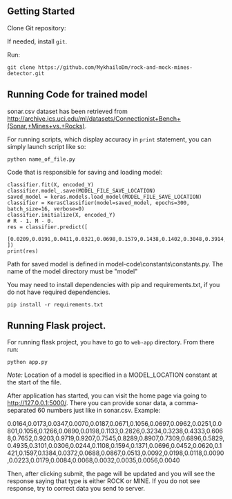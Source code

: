 ## Getting Started

Clone Git repository:

If needed, install `git`.

Run:

```
git clone https://github.com/MykhailoDm/rock-and-mock-mines-detector.git
```

## <a name="gettingstarted1"></a>Running Code for trained model

sonar.csv dataset has been retrieved from http://archive.ics.uci.edu/ml/datasets/Connectionist+Bench+(Sonar,+Mines+vs.+Rocks).

For running scripts, which display accuracy in `print` statement, you can simply launch script like so:

```
python name_of_file.py
```

Code that is responsible for saving and loading model:

```
classifier.fit(X, encoded_Y)
classifier.model_.save(MODEL_FILE_SAVE_LOCATION)
saved_model = keras.models.load_model(MODEL_FILE_SAVE_LOCATION)
classifier = KerasClassifier(model=saved_model, epochs=300, batch_size=16, verbose=0)
classifier.initialize(X, encoded_Y)
# R - 1. M - 0.
res = classifier.predict([
    [0.0209,0.0191,0.0411,0.0321,0.0698,0.1579,0.1438,0.1402,0.3048,0.3914,0.3504,0.3669,0.3943,0.3311,0.3331,0.3002,0.2324,0.1381,0.3450,0.4428,0.4890,0.3677,0.4379,0.4864,0.6207,0.7256,0.6624,0.7689,0.7981,0.8577,0.9273,0.7009,0.4851,0.3409,0.1406,0.1147,0.1433,0.1820,0.3605,0.5529,0.5988,0.5077,0.5512,0.5027,0.7034,0.5904,0.4069,0.2761,0.1584,0.0510,0.0054,0.0078,0.0201,0.0104,0.0039,0.0031,0.0062,0.0087,0.0070,0.0042]
])
print(res)
```

Path for saved model is defined in model-code\constants\constants.py. The name of the model directory must be "model"

You may need to install dependencies with pip and requirements.txt, if you do not have required dependencies.

```
pip install -r requirements.txt
```

## Running Flask project.

For running flask project, you have to go to `web-app` directory. From there run:

```
python app.py
```
*Note:* Location of a model is specified in a MODEL_LOCATION constant at the start of the file.

After application has started, you can visit the home page via going to http://127.0.0.1:5000/.
There you can provide sonar data, a comma-separated 60 numbers just like in sonar.csv. Example:


0.0164,0.0173,0.0347,0.0070,0.0187,0.0671,0.1056,0.0697,0.0962,0.0251,0.0801,0.1056,0.1266,0.0890,0.0198,0.1133,0.2826,0.3234,0.3238,0.4333,0.6068,0.7652,0.9203,0.9719,0.9207,0.7545,0.8289,0.8907,0.7309,0.6896,0.5829,0.4935,0.3101,0.0306,0.0244,0.1108,0.1594,0.1371,0.0696,0.0452,0.0620,0.1421,0.1597,0.1384,0.0372,0.0688,0.0867,0.0513,0.0092,0.0198,0.0118,0.0090,0.0223,0.0179,0.0084,0.0068,0.0032,0.0035,0.0056,0.0040


Then, after clicking submit, the page will be updated and you will see the response saying that type is either ROCK or MINE.
If you do not see response, try to correct data you send to server.